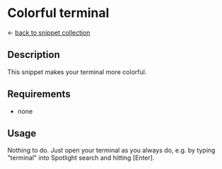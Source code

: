 # Colorful terminal

&larr; [back to snippet collection](./../../README.md)

## Description

This snippet makes your terminal more colorful.

## Requirements

 - none

##  Usage

Nothing to do. Just open your terminal as you always do, e.g. by typing "terminal" into Spotlight search and hitting [Enter].
